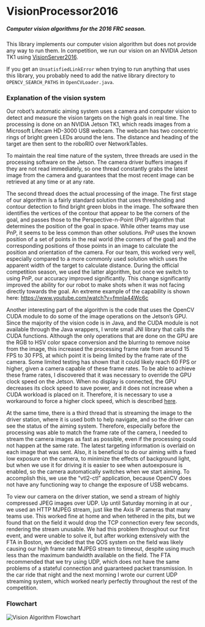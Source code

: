 # VisionProcessor2016

##### Computer vision algorithms for the 2016 FRC season.

This library implements our computer vision algorithm but does not provide any way to run them. In competition, we run our vision on an NVIDIA Jetson TK1 using [VisionServer2016](../../../VisionServer2016).

If you get an `UnsatisfiedLinkError` when trying to run anything that uses this
library, you probably need to add the native library directory to
`OPENCV_SEARCH_PATHS` in `OpenCVLoader.java`.

### Explanation of the vision system
Our robot’s automatic aiming system uses a camera and computer vision to detect and measure the vision targets on the high goals in real time. The processing is done on an NVIDIA Jetson TK1, which reads images from a Microsoft Lifecam HD-3000 USB webcam. The webcam has two concentric rings of bright green LEDs around the lens. The distance and heading of the target are then sent to the roboRIO over NetworkTables.

To maintain the real time nature of the system, three threads are used in the processing software on the Jetson. The camera driver buffers images if they are not read immediately, so one thread constantly grabs the latest image from the camera and guarantees that the most recent image can be retrieved at any time or at any rate. 

The second thread does the actual processing of the image. The first stage of our algorithm is a fairly standard solution that uses thresholding and contour detection to find bright green blobs in the image. The software then identifies the vertices of the contour that appear to be the corners of the goal, and passes those to the Perspective-n-Point (PnP) algorithm that determines the position of the goal in space. While other teams may use PnP, it seems to be less common than other solutions. PnP uses the known position of a set of points in the real world (the corners of the goal) and the corresponding positions of those points in an image to calculate the position and orientation of the camera. For our team, this worked very well, especially compared to a more commonly used solution which uses the apparent width of the target to calculate distance. During the official competition season, we used the latter algorithm, but once we switch to using PnP, our accuracy improved significantly. This change significantly improved the ability for our robot to make shots when it was not facing directly towards the goal. An extreme example of the capability is shown here: https://www.youtube.com/watch?v=fmnIa44Wc6c

Another interesting part of the algorithm is the code that uses the OpenCV CUDA module to do some of the image operations on the Jetson’s GPU. Since the majority of the vision code is in Java, and the CUDA module is not available through the Java wrappers, I wrote small JNI library that calls the CUDA functions. Although the only operations that are done on the GPU are the RGB to HSV color space conversion and the blurring to remove noise from the image, this increased the processing frame rate from around 15 FPS to 30 FPS, at which point it is being limited by the frame rate of the camera. Some limited testing has shown that it could likely reach 60 FPS or higher, given a camera capable of these frame rates. To be able to achieve these frame rates, I discovered that it was necessary to override the GPU clock speed on the Jetson. When no display is connected, the GPU decreases its clock speed to save power, and it does not increase when a CUDA workload is placed on it. Therefore, it is necessary to use a workaround to force a higher clock speed, which is described [here](https://devtalk.nvidia.com/default/topic/747641/jetson-tk1/anyone-know-how-to-monitor-the-gpu-mhz-/post/4230039/#4230039). 

At the same time, there is a third thread that is streaming the image to the driver station, where it is used both to help navigate, and so the driver can see the status of the aiming system. Therefore, especially before the processing was able to match the frame rate of the camera, I needed to stream the camera images as fast as possible, even if the processing could not happen at the same rate. The latest targeting information is overlaid on each image that was sent. Also, it is beneficial to do our aiming with a fixed low exposure on the camera, to minimize the effects of background light, but when we use it for driving it is easier to see when autoexposure is enabled, so the camera automatically switches when we start aiming. To accomplish this, we use the “vtl2-ctl” application, because OpenCV does not have any functioning way to change the exposure of USB webcams.

To view our camera on the driver station, we send a stream of highly compressed JPEG images over UDP. Up until Saturday morning in at our , we used an HTTP MJPEG stream, just like the Axis IP cameras that many teams use. This worked fine at home and when tethered in the pits, but we found that on the field it would drop the TCP connection every few seconds, rendering the stream unusable. We had this problem throughout our first event, and were unable to solve it, but after working extensively with the FTA in Boston, we decided that the QOS system on the field was likely causing our high frame rate MJPEG stream to timeout, despite using much less than the maximum bandwidth available on the field. The FTA recommended that we try using UDP, which does not have the same problems of a stateful connection and guaranteed packet transmission. In the car ride that night and the next morning I wrote our current UDP streaming system, which worked nearly perfectly throughout the rest of the competition.

### Flowchart

![Vision Algorithm Flowchart](https://cdn.rawgit.com/RobotsByTheC/VisionProcessor2016/master/Flowchart.svg)
